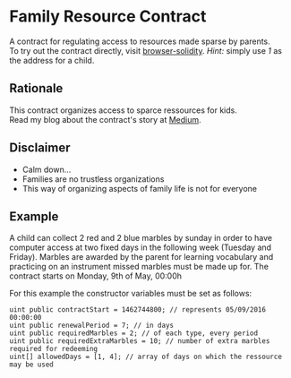 # Family Resource Contract
A contract for regulating access to resources made sparse by parents.  
To try out the contract directly, visit [browser-solidity](https://ethereum.github.io/browser-solidity/#gist=6f998f024189ed49a02670b47d065fc5).
_Hint:_ simply use _1_ as the address for a child.

## Rationale
This contract organizes access to sparce ressources for kids.  
Read my blog about the contract's story at [Medium](https://medium.com/@oaeee/the-first-smart-family-contract-b28cc86feb41).

## Disclaimer
 - Calm down... 
 - Families are no trustless organizations
 - This way of organizing aspects of family life is not for everyone
 
## Example
A child can collect 2 red and 2 blue marbles by sunday in order to have computer access at two fixed days in the following week (Tuesday and Friday). Marbles are awarded by the parent for learning vocabulary and practicing on an instrument missed marbles must be made up for. The contract starts on Monday, 9th of May, 00:00h

For this example the constructor variables must be set as follows:
```solidity
uint public contractStart = 1462744800; // represents 05/09/2016 00:00:00
uint public renewalPeriod = 7; // in days
uint public requiredMarbles = 2; // of each type, every period
uint public requiredExtraMarbles = 10; // number of extra marbles required for redeeming
uint[] allowedDays = [1, 4]; // array of days on which the ressource may be used
```
